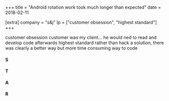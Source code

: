 +++
title = "Android rotation work took much longer than expected"
date = 2018-02-11

[extra]
company = "s&j"
lp = ["customer obsession", "highest standard"]
+++

customer obsession
  customer was my client... he would ned to read
  and develop code afterwards
highest standard
  rather than hack a solution, there was clearly
  a better way but more time consuming way to code



#### S
#### T
#### A
#### R
